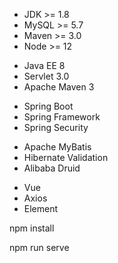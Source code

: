 <!-- 系统需求 -->
- JDK >= 1.8
- MySQL >= 5.7
- Maven >= 3.0
- Node >= 12

<!-- 技术模块 -->

<!-- 1、系统环境 -->

- Java EE 8
- Servlet 3.0
- Apache Maven 3

<!-- 2、主框架 -->

- Spring Boot 
- Spring Framework 
- Spring Security 

<!-- 3、持久层 -->

- Apache MyBatis 
- Hibernate Validation 
- Alibaba Druid 

<!-- 4、视图层 -->

- Vue 
- Axios 
- Element 

<!-- 安装依赖 -->
npm install


<!-- 运行项目 -->
npm run serve

